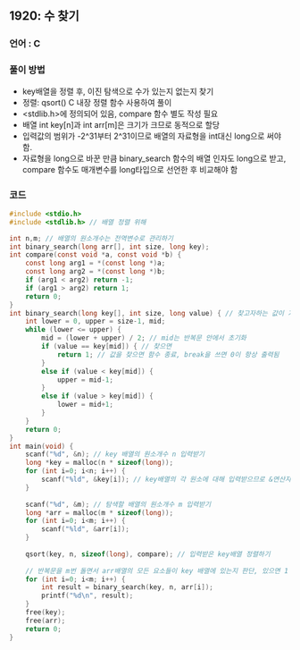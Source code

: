 ## 1920: 수 찾기

### 언어 : C

### 풀이 방법
- key배열을 정렬 후, 이진 탐색으로 수가 있는지 없는지 찾기
 - 정렬: qsort() C 내장 정렬 함수 사용하여 풀이
  - <stdlib.h>에 정의되어 있음, compare 함수 별도 작성 필요
- 배열 int key[n]과 int arr[m]은 크기가 크므로 동적으로 할당
- 입력값의 범위가 -2^31부터 2^31이므로 배열의 자료형을 int대신 long으로 써야 함.
 - 자료형을 long으로 바꾼 만큼 binary_search 함수의 배열 인자도 long으로 받고, compare 함수도 매개변수를 long타입으로 선언한 후 비교해야 함

### 코드
```C
#include <stdio.h>
#include <stdlib.h> // 배열 정렬 위해

int n,m; // 배열의 원소개수는 전역변수로 관리하기
int binary_search(long arr[], int size, long key);
int compare(const void *a, const void *b) {
    const long arg1 = *(const long *)a;
    const long arg2 = *(const long *)b;
    if (arg1 < arg2) return -1;
    if (arg1 > arg2) return 1;
    return 0;
}
int binary_search(long key[], int size, long value) { // 찾고자하는 값이 기존 key배열에 존재하는지 판단.
    int lower = 0, upper = size-1, mid; 
    while (lower <= upper) {
        mid = (lower + upper) / 2; // mid는 반복문 안에서 초기화
        if (value == key[mid]) { // 찾으면
            return 1; // 값을 찾으면 함수 종료, break을 쓰면 0이 항상 출력됨 
        }
        else if (value < key[mid]) {
            upper = mid-1;
        }
        else if (value > key[mid]) {
            lower = mid+1;
        }
    }
    return 0;
}
int main(void) {
    scanf("%d", &n); // key 배열의 원소개수 n 입력받기
    long *key = malloc(n * sizeof(long));
    for (int i=0; i<n; i++) {
        scanf("%ld", &key[i]); // key배열의 각 원소에 대해 입력받으므로 &연산자 사용
    }
    
    scanf("%d", &m); // 탐색할 배열의 원소개수 m 입력받기
    long *arr = malloc(m * sizeof(long));
    for (int i=0; i<m; i++) {
        scanf("%ld", &arr[i]);
    }
    
    qsort(key, n, sizeof(long), compare); // 입력받은 key배열 정렬하기
   
    // 반복문을 m번 돌면서 arr배열의 모든 요소들이 key 배열에 있는지 판단, 있으면 1 없으면 0 출력
    for (int i=0; i<m; i++) {
        int result = binary_search(key, n, arr[i]);
        printf("%d\n", result);
    }
    free(key);
    free(arr);
    return 0;
}
```

